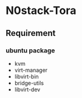 # N0stack-Tora

## Requirement
### ubuntu package
- kvm
- virt-manager
- libvirt-bin
- bridge-utils
- libvirt-dev


